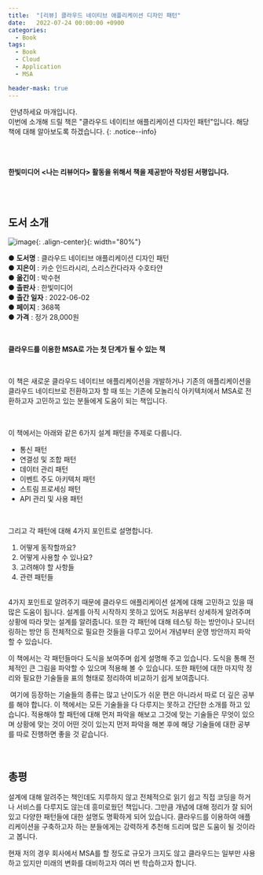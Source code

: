 ```yaml
---
title:  "[리뷰] 클라우드 네이티브 애플리케이션 디자인 패턴"
date:   2022-07-24 00:00:00 +0900
categories:
  - Book
tags:
  - Book
  - Cloud
  - Application
  - MSA

header-mask: true
---
```




&nbsp;안녕하세요 마개입니다.  
이번에 소개해 드릴 책은 "클라우드 네이티브 애플리케이션 디자인 패턴"입니다. 해당 책에 대해 알아보도록 하겠습니다.
{: .notice--info}

<br><br>

**한빛미디어 \<나는 리뷰어다\> 활동을 위해서 책을 제공받아 작성된 서평입니다.**

<br><br>

## 도서 소개

![image](https://user-images.githubusercontent.com/78892113/180634287-9f08dd2c-77bf-49e3-87d7-d429794132a1.png){: .align-center}{: width="80%"}

● **도서명** : 클라우드 네이티브 애플리케이션 디자인 패턴  
● **지은이** : 카순 인드라시리, 스리스칸다라자 수호타얀  
● **옮긴이** : 박수현  
● **출판사** : 한빛미디어  
● **출간 일자** : 2022-06-02  
● **페이지** : 368쪽  
● **가격** : 정가 28,000원  

<br>

**클라우드를 이용한 MSA로 가는 첫 단계가 될 수 있는 책**

<br>

이 책은 새로운 클라우드 네이티브 애플리케이션을 개발하거나 기존의 애플리케이션을 클라우드 네이티브로 전환하고자 할 때 또는 기존에 모놀리식 아키텍처에서 MSA로 전환하고자 고민하고 있는 분들에게 도움이 되는 책입니다. 

<br>

이 책에서는 아래와 같은 6가지 설계 패턴을 주제로 다룹니다. 
* 통신 패턴
* 연결성 및 조합 패턴
* 데이터 관리 패턴
* 이벤트 주도 아키텍처 패턴
* 스트림 프로세싱 패턴
* API 관리 및 사용 패턴

<br>

그리고 각 패턴에 대해 4가지 포인트로 설명합니다.
1. 어떻게 동작할까요?
2. 어떻게 사용할 수 있나요?
3. 고려해야 할 사항들
4. 관련 패턴들
​
<br><br>

4가지 포인트로 알려주기 때문에 클라우드 애플리케이션 설계에 대해 고민하고 있을 때 많은 도움이 됩니다. 설계를 아직 시작하지 못하고 있어도 처음부터 상세하게 알려주며 상황에 따라 맞는 설계를 알려줍니다. 또한 각 패턴에 대해 테스팅 하는 방안이나 모니터링하는 방안 등 전체적으로 필요한 것들을 다루고 있어서 개념부터 운영 방안까지 파악할 수 있습니다.


이 책에서는 각 패턴들마다 도식을 보여주며 쉽게 설명해 주고 있습니다. 도식을 통해 전체적인 큰 그림을 파악할 수 있으며 적용해 볼 수 있습니다. 또한 패턴에 대한 마지막 정리와 필요한 기술들을 표의 형태로 정리하여 비교하기 쉽게 보여줍니다.

​
여기에 등장하는 기술들의 종류는 많고 난이도가 쉬운 편은 아니라서 따로 더 깊은 공부를 해야 합니다. 이 책에서는 모든 기술들을 다 다루지는 못하고 간단한 소개를 하고 있습니다. 적용해야 할 패턴에 대해 먼저 파악을 해보고 그것에 맞는 기술들은 무엇이 있으며 상황에 맞는 것이 어떤 것이 있는지 먼저 파악을 해본 후에 해당 기술들에 대한 공부를 따로 진행하면 좋을 것 같습니다.

<br>

## 총평

설계에 대해 알려주는 책인데도 지루하지 않고 전체적으로 읽기 쉽고 직접 코딩을 하거나 서비스를 다루지도 않는데 흥미로웠던 책입니다. 그만큼 개념에 대해 정리가 잘 되어 있고 다양한 패턴들에 대한 설명도 명확하게 되어 있습니다. 클라우드를 이용하여 애플리케이션을 구축하고자 하는 분들에게는 강력하게 추천해 드리며 많은 도움이 될 것이라고 봅니다.

현재 저의 경우 회사에서 MSA를 할 정도로 규모가 크지도 않고 클라우드는 일부만 사용하고 있지만 미래의 변화를 대비하고자 여러 번 학습하고자 합니다.